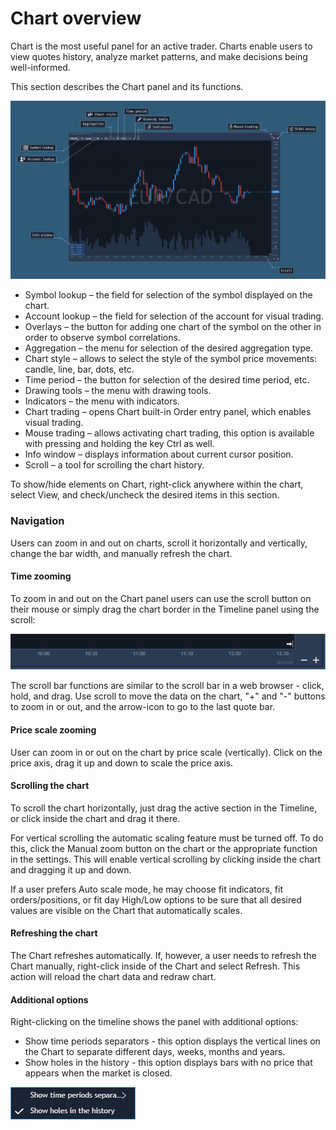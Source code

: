 # Chart overview

Chart is the most useful panel for an active trader. Charts enable users to view quotes history, analyze market patterns, and make decisions being well-informed. 

This section describes the Chart panel and its functions.

![](../../../.gitbook/assets/group-141.png)

* Symbol lookup – the field for selection of the symbol displayed on the chart.
* Account lookup – the field for selection of the account for visual trading.
* Overlays – the button for adding one chart of the symbol on the other in order to observe symbol correlations.
* Aggregation – the menu for selection of the desired aggregation type.
* Chart style – allows to select the style of the symbol price movements: candle, line, bar, dots, etc.
* Time period – the button for selection of the desired time period, etc.
* Drawing tools – the menu with drawing tools.
* Indicators – the menu with indicators.
* Chart trading – opens Chart built-in Order entry panel, which enables visual trading.
* Mouse trading – allows activating chart trading, this option is available with pressing and holding the key Ctrl as well.
* Info window – displays information about current cursor position.
* Scroll – a tool for scrolling the chart history.

To show/hide elements on Chart, right-click anywhere within the chart, select View, and check/uncheck the desired items in this section.

### **Navigation**

Users can zoom in and out on charts, scroll it horizontally and vertically, change the bar width, and manually refresh the chart.

#### **Time zooming**

To zoom in and out on the Chart panel users can use the scroll button on their mouse or simply drag the chart border in the Timeline panel using the scroll:

![](../../../.gitbook/assets/2%20%282%29.png)


The scroll bar functions are similar to the scroll bar in a web browser - click, hold, and drag. Use scroll to move the data on the chart, "+" and "-" buttons to zoom in or out, and the arrow-icon to go to the last quote bar.

#### **Price scale zooming**

User can zoom in or out on the chart by price scale \(vertically\). Click on the price axis, drag it up and down to scale the price axis.

#### **Scrolling the chart**

To scroll the chart horizontally, just drag the active section in the Timeline, or click inside the chart and drag it there.

For vertical scrolling the automatic scaling feature must be turned off. To do this, click the Manual zoom button on the chart or the appropriate function in the settings. This will enable vertical scrolling by clicking inside the chart and dragging it up and down.

If a user prefers Auto scale mode, he may choose fit indicators, fit orders/positions, or fit day High/Low options to be sure that all desired values are visible on the Chart that automatically scales.

#### **Refreshing the chart**

The Chart refreshes automatically. If, however, a user needs to refresh the Chart manually, right-click inside of the Chart and select Refresh. This action will reload the chart data and redraw chart.

#### **Additional options**

Right-clicking on the timeline shows the panel with additional options:

* Show time periods separators - this option displays the vertical lines on the Chart to separate different days, weeks, months and years.
* Show holes in the history - this option displays bars with no price that appears when the market is closed.

![](../../../.gitbook/assets/1%20%2841%29.png)



